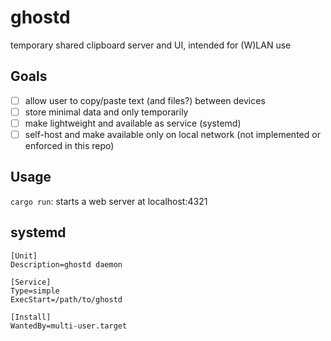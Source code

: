 # ghostd

temporary shared clipboard server and UI, intended for (W)LAN use

## Goals
- [ ] allow user to copy/paste text (and files?) between devices
- [ ] store minimal data and only temporarily
- [ ] make lightweight and available as service (systemd)
- [ ] self-host and make available only on local network (not implemented or enforced in this repo)

## Usage
`cargo run`: starts a web server at localhost:4321

## systemd
```
[Unit]
Description=ghostd daemon

[Service]
Type=simple
ExecStart=/path/to/ghostd

[Install]
WantedBy=multi-user.target
```
